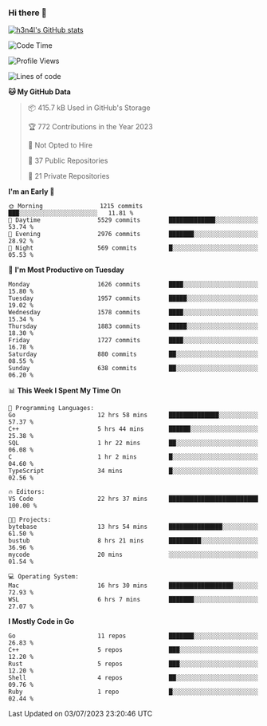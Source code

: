 ### Hi there 👋

[![h3n4l's GitHub stats](https://github-readme-stats.vercel.app/api?username=h3n4l&count_private=true&show_icons=true&theme=radical)](https://github.com/h3n4l/github-readme-stats)

<!--START_SECTION:waka-->
![Code Time](http://img.shields.io/badge/Code%20Time-1%2C377%20hrs%2022%20mins-blue)

![Profile Views](http://img.shields.io/badge/Profile%20Views-1-blue)

![Lines of code](https://img.shields.io/badge/From%20Hello%20World%20I%27ve%20Written-2.2%20million%20lines%20of%20code-blue)

**🐱 My GitHub Data** 

> 📦 415.7 kB Used in GitHub's Storage 
 > 
> 🏆 772 Contributions in the Year 2023
 > 
> 🚫 Not Opted to Hire
 > 
> 📜 37 Public Repositories 
 > 
> 🔑 21 Private Repositories 
 > 
**I'm an Early 🐤** 

```text
🌞 Morning                1215 commits        ███░░░░░░░░░░░░░░░░░░░░░░   11.81 % 
🌆 Daytime                5529 commits        █████████████░░░░░░░░░░░░   53.74 % 
🌃 Evening                2976 commits        ███████░░░░░░░░░░░░░░░░░░   28.92 % 
🌙 Night                  569 commits         █░░░░░░░░░░░░░░░░░░░░░░░░   05.53 % 
```
📅 **I'm Most Productive on Tuesday** 

```text
Monday                   1626 commits        ████░░░░░░░░░░░░░░░░░░░░░   15.80 % 
Tuesday                  1957 commits        █████░░░░░░░░░░░░░░░░░░░░   19.02 % 
Wednesday                1578 commits        ████░░░░░░░░░░░░░░░░░░░░░   15.34 % 
Thursday                 1883 commits        █████░░░░░░░░░░░░░░░░░░░░   18.30 % 
Friday                   1727 commits        ████░░░░░░░░░░░░░░░░░░░░░   16.78 % 
Saturday                 880 commits         ██░░░░░░░░░░░░░░░░░░░░░░░   08.55 % 
Sunday                   638 commits         ██░░░░░░░░░░░░░░░░░░░░░░░   06.20 % 
```


📊 **This Week I Spent My Time On** 

```text
💬 Programming Languages: 
Go                       12 hrs 58 mins      ██████████████░░░░░░░░░░░   57.37 % 
C++                      5 hrs 44 mins       ██████░░░░░░░░░░░░░░░░░░░   25.38 % 
SQL                      1 hr 22 mins        ██░░░░░░░░░░░░░░░░░░░░░░░   06.08 % 
C                        1 hr 2 mins         █░░░░░░░░░░░░░░░░░░░░░░░░   04.60 % 
TypeScript               34 mins             █░░░░░░░░░░░░░░░░░░░░░░░░   02.56 % 

🔥 Editors: 
VS Code                  22 hrs 37 mins      █████████████████████████   100.00 % 

🐱‍💻 Projects: 
bytebase                 13 hrs 54 mins      ███████████████░░░░░░░░░░   61.50 % 
bustub                   8 hrs 21 mins       █████████░░░░░░░░░░░░░░░░   36.96 % 
mycode                   20 mins             ░░░░░░░░░░░░░░░░░░░░░░░░░   01.54 % 

💻 Operating System: 
Mac                      16 hrs 30 mins      ██████████████████░░░░░░░   72.93 % 
WSL                      6 hrs 7 mins        ███████░░░░░░░░░░░░░░░░░░   27.07 % 
```

**I Mostly Code in Go** 

```text
Go                       11 repos            ███████░░░░░░░░░░░░░░░░░░   26.83 % 
C++                      5 repos             ███░░░░░░░░░░░░░░░░░░░░░░   12.20 % 
Rust                     5 repos             ███░░░░░░░░░░░░░░░░░░░░░░   12.20 % 
Shell                    4 repos             ██░░░░░░░░░░░░░░░░░░░░░░░   09.76 % 
Ruby                     1 repo              █░░░░░░░░░░░░░░░░░░░░░░░░   02.44 % 
```




 Last Updated on 03/07/2023 23:20:46 UTC
<!--END_SECTION:waka-->

